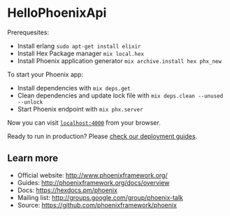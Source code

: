 # HelloPhoenixApi

Prerequesites:
  * Install erlang `sudo apt-get install elixir`
  * Install Hex Package manager `mix local.hex`
  * Install Phoenix application generator `mix archive.install hex phx_new`

To start your Phoenix app:

  * Install dependencies with `mix deps.get`
  * Clean dependencies and update lock file with `mix deps.clean --unused --unlock`
  * Start Phoenix endpoint with `mix phx.server`

Now you can visit [`localhost:4000`](http://localhost:4000) from your browser.

Ready to run in production? Please [check our deployment guides](http://www.phoenixframework.org/docs/deployment).

## Learn more

  * Official website: http://www.phoenixframework.org/
  * Guides: http://phoenixframework.org/docs/overview
  * Docs: https://hexdocs.pm/phoenix
  * Mailing list: http://groups.google.com/group/phoenix-talk
  * Source: https://github.com/phoenixframework/phoenix
